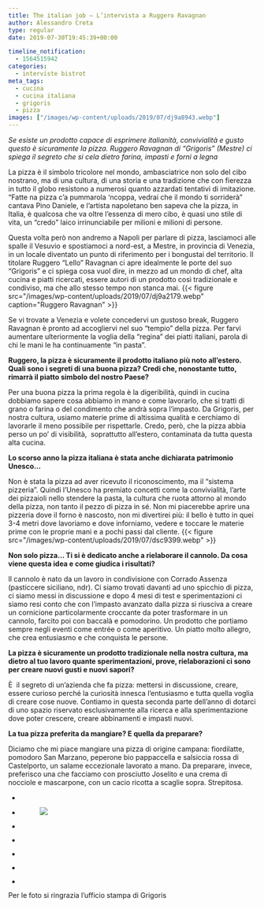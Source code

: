 ```yaml
---
title: The italian job – L’intervista a Ruggero Ravagnan
author: Alessandro Creta
type: regular
date: 2019-07-30T19:45:39+00:00

timeline_notification:
  - 1564515942
categories:
  - interviste bistrot
meta_tags:
  - cucina
  - cucina italiana
  - grigoris
  - pizza
images: ["/images/wp-content/uploads/2019/07/dj9a8943.webp"]
---
```

_Se esiste un prodotto capace di esprimere italianità, convivialità e gusto questo è sicuramente la pizza. Ruggero Ravagnan di “Grigoris” (Mestre) ci spiega il segreto che si cela dietro farina, impasti e forni a legna_

La pizza è il simbolo tricolore nel mondo, ambasciatrice non solo del cibo nostrano, ma di una cultura, di una storia e una tradizione che con fierezza in tutto il globo resistono a numerosi quanto azzardati tentativi di imitazione.  
“Fatte na pizza c’a pummarola ‘ncoppa, vedrai che il mondo ti sorriderà” cantava Pino Daniele, e l’artista napoletano ben sapeva che la pizza, in Italia, è qualcosa che va oltre l’essenza di mero cibo, è quasi uno stile di vita, un “credo” laico irrinunciabile per milioni e milioni di persone.

Questa volta però non andremo a Napoli per parlare di pizza, lasciamoci alle spalle il Vesuvio e spostiamoci a nord-est, a Mestre, in provincia di Venezia, in un locale diventato un punto di riferimento per i bongustai del territorio. Il titolare Ruggero “Lello” Ravagnan ci apre idealmente le porte del suo “Grigoris” e ci spiega cosa vuol dire, in mezzo ad un mondo di chef, alta cucina e piatti ricercati, essere autori di un prodotto così tradizionale e condiviso, ma che allo stesso tempo non stanca mai.
{{< figure src="/images/wp-content/uploads/2019/07/dj9a2179.webp" caption="Ruggero Ravagnan" >}}
 

Se vi trovate a Venezia e volete concedervi un gustoso break, Ruggero Ravagnan è pronto ad accogliervi nel suo “tempio” della pizza. Per farvi aumentare ulteriormente la voglia della “regina” dei piatti italiani, parola di chi le mani le ha continuamente “in pasta”.

**Ruggero, la pizza è sicuramente il prodotto italiano più noto all’estero. Quali sono i segreti di una buona pizza? Credi che, nonostante tutto, rimarrà il piatto simbolo del nostro Paese?**

Per una buona pizza la prima regola è la digeribilità, quindi in cucina dobbiamo sapere cosa abbiamo in mano e come lavorarlo, che si tratti di grano o farina o del condimento che andrà sopra l’impasto. Da Grigoris, per nostra cultura, usiamo materie prime di altissima qualità e cerchiamo di lavorarle il meno possibile per rispettarle. Credo, però, che la pizza abbia perso un po’ di visibilità,&nbsp; soprattutto all’estero, contaminata da tutta questa alta cucina.&nbsp;

**Lo scorso anno la pizza italiana è stata anche dichiarata patrimonio Unesco…**

Non è stata la pizza ad aver ricevuto il riconoscimento, ma il “sistema pizzeria”. Quindi l’Unesco ha premiato concetti come la convivialità, l’arte dei pizzaioli nello stendere la pasta, la cultura che ruota attorno al mondo della pizza, non tanto il pezzo di pizza in sé. Non mi piacerebbe aprire una pizzeria dove il forno è nascosto, non mi divertirei più: il bello è tutto in quei 3-4 metri dove lavoriamo e dove inforniamo, vedere e toccare le materie prime con le proprie mani e a pochi passi dal cliente.
{{< figure src="/images/wp-content/uploads/2019/07/dsc9399.webp" >}}
 

**Non solo pizza&#8230; Ti si è dedicato anche a rielaborare il cannolo. Da cosa viene questa idea e come giudica i risultati?**

Il cannolo è nato da un lavoro in condivisione con Corrado Assenza (pasticcere siciliano, ndr). Ci siamo trovati davanti ad uno spicchio di pizza, ci siamo messi in discussione e dopo 4 mesi di test e sperimentazioni ci siamo resi conto che con l’impasto avanzato dalla pizza si riusciva a creare un cornicione particolarmente croccante da poter trasformare in un cannolo, farcito poi con baccalà e pomodorino. Un prodotto che portiamo sempre negli eventi come entrée o come aperitivo. Un piatto molto allegro, che crea entusiasmo e che conquista le persone.&nbsp;

**La pizza è sicuramente un prodotto tradizionale nella nostra cultura, ma dietro al tuo lavoro quante sperimentazioni, prove, rielaborazioni ci sono per creare nuovi gusti e nuovi sapori?**

È&nbsp; il segreto di un’azienda che fa pizza: mettersi in discussione, creare, essere curioso perché la curiosità innesca l’entusiasmo e tutta quella voglia di creare cose nuove. Contiamo in questa seconda parte dell’anno di dotarci di uno spazio riservato esclusivamente alla ricerca e alla sperimentazione dove poter crescere, creare abbinamenti e impasti nuovi.&nbsp;

**La tua pizza preferita da mangiare? E quella da preparare?**

Diciamo che mi piace mangiare una pizza di origine campana: fiordilatte, pomodoro San Marzano, peperone bio pappaccella e salsiccia rossa di Castelporto, un salame eccezionale lavorato a mano. Da preparare, invece, preferisco una che facciamo con prosciutto Joselito e una crema di nocciole e mascarpone, con un cacio ricotta a scaglie sopra. Strepitosa.

<ul class="wp-block-gallery columns-3 is-cropped wp-block-gallery-6 is-layout-flex wp-block-gallery-is-layout-flex">
  <li class="blocks-gallery-item">
    <figure><img decoding="async" src="/images/wp-content/uploads/2019/07/dj9a8932.webp?w=1000" alt="" data-id="203" class="wp-image-203" /></figure>
  </li>
  <li class="blocks-gallery-item">
    <figure><img decoding="async" src="/images/wp-content/uploads/2019/07/dj9a2179.webp" data-id="201" class="wp-image-201" /></figure>
  </li>
  <li class="blocks-gallery-item">
    <figure><img decoding="async" src="/images/wp-content/uploads/2019/07/dj9a8909.webp?w=1000" alt="" data-id="202" class="wp-image-202" /></figure>
  </li>
  <li class="blocks-gallery-item">
    <figure><img decoding="async" src="/images/wp-content/uploads/2019/07/bsc01461.webp?w=1000" alt="" data-id="200" class="wp-image-200" /></figure>
  </li>
  <li class="blocks-gallery-item">
    <figure><img decoding="async" src="/images/wp-content/uploads/2019/07/dsc9399.webp" alt="" data-id="199" class="wp-image-199" /></figure>
  </li>
  <li class="blocks-gallery-item">
    <figure><img decoding="async" src="/images/wp-content/uploads/2019/07/dsc9259.webp?w=1000" alt="" data-id="197" class="wp-image-197" /></figure>
  </li>
  <li class="blocks-gallery-item">
    <figure><img decoding="async" src="/images/wp-content/uploads/2019/07/dsc9334.webp?w=1000" alt="" data-id="198" class="wp-image-198" /></figure>
  </li>
</ul>

Per le foto si ringrazia l&#8217;ufficio stampa di Grigoris
